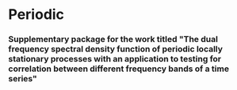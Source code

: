 # Periodic

### Supplementary package for the work titled "The dual frequency spectral density function of periodic locally stationary processes with an application to testing for correlation between different frequency bands of a time series"
